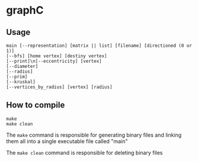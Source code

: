 # graphC

## Usage

```
main [--representation] [matrix || list] [filename] [directioned (0 or 1)]
[--bfs] [home vertex] [destiny vertex]
[--print]\n[--eccentricity] [vertex]
[--diameter]
[--radius]
[--prim]
[--kruskal]
[--vertices_by_radius] [vertex] [radius]
```

## How to compile

```
make
make clean
```

The `make` command is responsible for generating binary files and linking them all into a single executable file called "main"

The `make clean` command is responsible for deleting binary files